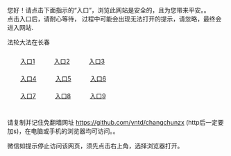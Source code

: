 您好！请点击下面指示的“入口”，浏览此网站是安全的，且为您带来平安。。 <br/>
点击入口后，请耐心等待， 过程中可能会出现无法打开的提示，请忽略，最终会进入网站. </br>

法轮大法在长春<br/>
<div style="padding:10px"><a style="margin:20px" target="_blank" href="https://d3jgyzm95uh1v2.cloudfront.net/2Qpsp?otqrhrbf" id="ccLink1" rel="nofollow">入口1</a> <a target="_blank" style="margin:20px" href="https://d3cb6eq9lco1zp.cloudfront.net/2Qpsp?czdjydf" id="ccLink2" rel="nofollow">入口2</a> <a style="margin:20px" target="_blank" href="https://d3p8sa84pnnwfj.cloudfront.net/2Qpsp?junkrsg" id="ccLink3" rel="nofollow">入口3</a></div>

<div style="padding:10px" ><a style="margin:20px" target="_blank" href="https://d3jgyzm95uh1v2.cloudfront.net/2Qpsp?otqrhrbf" id="ccLink4" rel="nofollow">入口4</a> <a style="margin:20px" href="https://d3cb6eq9lco1zp.cloudfront.net/2Qpsp?czdjydf" target="_blank" id="ccLink5" rel="nofollow">入口5</a> <a style="margin:20px" href="https://d3p8sa84pnnwfj.cloudfront.net/2Qpsp?junkrsg" target="_blank" id="ccLink6" rel="nofollow">入口6</a></div>

<div style="padding:10px"><a style="margin:20px" target="_blank" href="https://d3jgyzm95uh1v2.cloudfront.net/2Qpsp?otqrhrbf" id="ccLink7" rel="nofollow">入口7</a> <a style="margin:20px" href="https://d3cb6eq9lco1zp.cloudfront.net/2Qpsp?czdjydf" target="_blank" id="ccLink8" rel="nofollow">入口8</a> <a style="margin:20px" target="_blank" href="https://d3p8sa84pnnwfj.cloudfront.net/2Qpsp?junkrsg" id="ccLink9" rel="nofollow">入口9</a></div>

<br/>



请复制并记住免翻墙网址 https://github.com/yntd/changchunzx (http后一定要加s)，在电脑或手机的浏览器均可访问。。<br/>

微信如提示停止访问该网页，须先点击右上角，选择浏览器打开。
